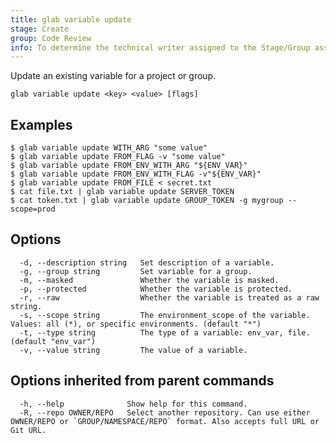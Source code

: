 ```yaml
---
title: glab variable update
stage: Create
group: Code Review
info: To determine the technical writer assigned to the Stage/Group associated with this page, see https://about.gitlab.com/handbook/product/ux/technical-writing/#assignments
---
```


<!--
This documentation is auto generated by a script.
Please do not edit this file directly. Run `make gen-docs` instead.
-->

Update an existing variable for a project or group.

```plaintext
glab variable update <key> <value> [flags]
```

## Examples

```console
$ glab variable update WITH_ARG "some value"
$ glab variable update FROM_FLAG -v "some value"
$ glab variable update FROM_ENV_WITH_ARG "${ENV_VAR}"
$ glab variable update FROM_ENV_WITH_FLAG -v"${ENV_VAR}"
$ glab variable update FROM_FILE < secret.txt
$ cat file.txt | glab variable update SERVER_TOKEN
$ cat token.txt | glab variable update GROUP_TOKEN -g mygroup --scope=prod

```

## Options

```plaintext
  -d, --description string   Set description of a variable.
  -g, --group string         Set variable for a group.
  -m, --masked               Whether the variable is masked.
  -p, --protected            Whether the variable is protected.
  -r, --raw                  Whether the variable is treated as a raw string.
  -s, --scope string         The environment_scope of the variable. Values: all (*), or specific environments. (default "*")
  -t, --type string          The type of a variable: env_var, file. (default "env_var")
  -v, --value string         The value of a variable.
```

## Options inherited from parent commands

```plaintext
  -h, --help              Show help for this command.
  -R, --repo OWNER/REPO   Select another repository. Can use either OWNER/REPO or `GROUP/NAMESPACE/REPO` format. Also accepts full URL or Git URL.
```
